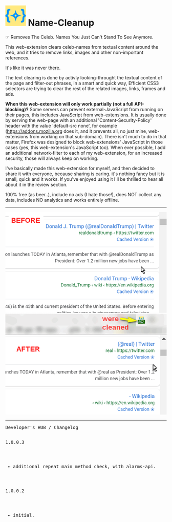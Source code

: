 <h1><img src="resources/icon.png" height="64" width="64"/> Name-Cleanup</h1> <!-- <a href="https://paypal.me/e1adkarak0"><img src="https://www.paypalobjects.com/webstatic/mktg/Logo/pp-logo-100px.png" alt="PayPal Donation"></a> -->

☞︎ Removes The Celeb. Names You Just Can't Stand To See Anymore.

This web-extension clears celeb-names from textual content around the web,
and it tries to remove links, images and other non-important references.

It's like it was never there.

The text clearing is done by activly looking-throught the textual content of the page and filter-out phrases, in a smart and quick way, 
Efficient CSS3 selectors are trying to clear the rest of the related images, links, frames and ads.




<strong>When this web-extension will only work partially (not a full API-blocking)?</strong>
Some servers can prevent external-JavaScript from running on their pages, this includes JavaScript from web-extensions. It is usually done by serving the web-page with an additional 'Content-Security-Policy' header with the value 'default-src none', for example (https://addons.mozilla.org does it, and it prevents all, no just mine, web-extensions from working on that sub-domain). There isn't much to do in that matter, Firefox was designed to block web-extensions' JavaScript in those cases (yes, this web-extension's JavaScript too). When ever possible, I add an additional network-filter to each of my web-extension, for an increased security, those will always keep on working.

I've basically made this web-extension for myself, and then decided to share it with everyone, because sharing is caring. it's nothing fancy but it is small, quick and it works. If you've enjoyed using it I'll be thrilled to hear all about it in the review section. 

100% free (as beer..), include no ads (I hate those!), does NOT collect any data, includes NO analytics and works entirely offline.

<hr/>

<img src="resources/screenshot_1.png"/> <br/>
<img src="resources/screenshot_2.png"/> <br/>

<hr/>
<pre>
Developer's HUB / Changelog

1.0.0.3
* additional repeat main method check, with alarms-api.

1.0.0.2
+ initial.
</pre>
